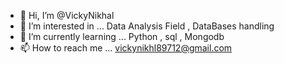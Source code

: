 - 👋 Hi, I’m @VickyNikhal
- 👀 I’m interested in ... Data Analysis Field , DataBases handling
- 🌱 I’m currently learning ... Python , sql , Mongodb
- 📫 How to reach me ...  vickynikhl89712@gmail.com

<!---
VickyNikhal/VickyNikhal is a ✨ special ✨ repository because its `README.md` (this file) appears on your GitHub profile.
You can click the Preview link to take a look at your changes.
--->
